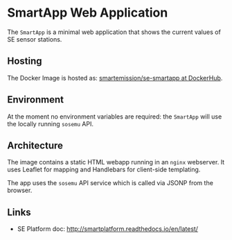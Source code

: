 # SmartApp Web Application

The `SmartApp` is a minimal web application that shows the current values of
SE sensor stations.

## Hosting

The Docker Image is hosted as: [smartemission/se-smartapp at DockerHub](https://hub.docker.com/r/smartemission/se-smartapp).

## Environment

At the moment no environment variables are required: the `SmartApp` will use the
locally running `sosemu` API.

## Architecture

The image contains a static HTML webapp running in an `nginx` webserver.
It uses Leaflet for mapping and Handlebars for client-side templating.

The app uses the `sosemu` API service which is called via JSONP from the browser.

## Links

* SE Platform doc: http://smartplatform.readthedocs.io/en/latest/
